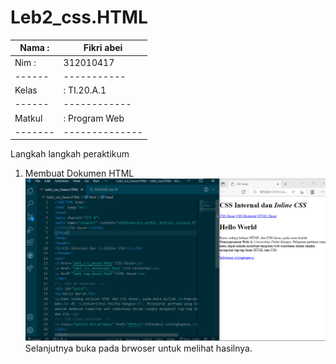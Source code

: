 # Leb2_css.HTML

| Nama : | Fikri abei |
|------| ------------|
| Nim :| 312010417 |
|------| -----------|
| Kelas| : TI.20.A.1 |
|------|------------|
| Matkul |: Program Web |
|-------|--------------|
Langkah langkah peraktikum
1. Membuat Dokumen HTML
![Membuat Dokumen HTML](Gambar/ss1.png)
Selanjutnya buka pada brwoser untuk melihat hasilnya.